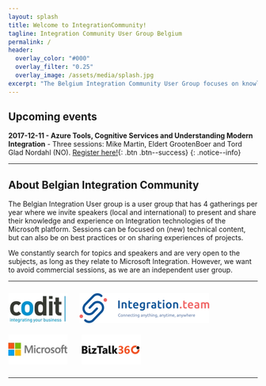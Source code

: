 ```yaml
---
layout: splash
title: Welcome to IntegrationCommunity!
tagline: Integration Community User Group Belgium
permalink: /
header:
  overlay_color: "#000"
  overlay_filter: "0.25"
  overlay_image: /assets/media/splash.jpg
excerpt: "The Belgium Integration Community User Group focuses on knowledge sharing and networking around development and architecture of Microsoft’s Integration Technology."
---
```


## Upcoming events
**2017-12-11 - Azure Tools, Cognitive Services and Understanding Modern Integration** - Three sessions: Mike Martin, Eldert GrootenBoer and Tord Glad Nordahl (NO). [Register here!](/events/2017/12/11/Azure-Toolshed){: .btn .btn--success}
{: .notice--info}

<hr />

## About Belgian Integration Community

The Belgian Integration User group is a user group that has 4 gatherings per year where we invite speakers (local and international) to present and share their knowledge and experience on Integration technologies of the Microsoft platform.  Sessions can be focused on (new) technical content, but can also be on best practices or on sharing experiences of projects.

We constantly search for topics and speakers and are very open to the subjects, as long as they relate to Microsoft Integration.  However, we want to avoid commercial sessions, as we are an independent user group.

<hr />

<p style="text-align: center;">

<a href="http://www.codit.be"><img alt="" src="/assets/media/sponsors/logo-codit.jpg" vspace="10" /></a>&nbsp;&nbsp;&nbsp;&nbsp;&nbsp;&nbsp;<a href="http://www.integration.team"><img alt="" src="/assets/media/sponsors/logo-integrationteam.png" vspace="10" /></a>
<br />
<a href="http://www.microsoft.be"><img alt="" src="/assets/media/sponsors/logo-microsoft.jpg" vspace="10" /></a>
&nbsp;&nbsp;&nbsp;&nbsp;&nbsp;&nbsp;<a href="http://www.biztalk360.be"><img alt="" src="/assets/media/sponsors/logo-biztalk360.png" vspace="10" />
<hr />


<br />
<br />
<br />
<br />

